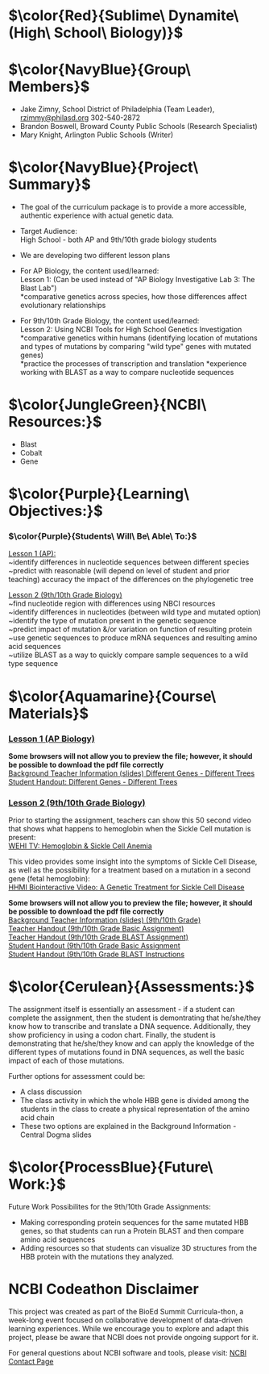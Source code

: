 # $\color{Red}{Sublime\ Dynamite\ (High\ School\ Biology)}$ 

# $\color{NavyBlue}{Group\ Members}$
- Jake Zimny, School District of Philadelphia (Team Leader), rzimmy@philasd.org 302-540-2872
- Brandon Boswell, Broward County Public Schools (Research Specialist)
- Mary Knight, Arlington Public Schools (Writer)

# $\color{NavyBlue}{Project\ Summary}$
- The goal of the curriculum package is to provide a more accessible, authentic experience with actual genetic data. 
- Target Audience:\
  High School - both AP and 9th/10th grade biology students
  
- We are developing two different lesson plans
- For AP Biology, the content used/learned:\
  Lesson 1: (Can be used instead of "AP Biology Investigative Lab 3: The Blast Lab")\
  *comparative genetics across species, how those differences affect evolutionary relationships
  
- For 9th/10th Grade Biology, the content used/learned:\
  Lesson 2: Using NCBI Tools for High School Genetics Investigation\
  *comparative genetics within humans (identifying location of mutations and types of mutations by comparing "wild type" genes with mutated genes)\
  *practice the processes of transcription and translation
  *experience working with BLAST as a way to compare nucleotide sequences

  
# $\color{JungleGreen}{NCBI\ Resources:}$
- Blast
- Cobalt
- Gene

# $\color{Purple}{Learning\ Objectives:}$
<h3>$\color{Purple}{Students\ Will\ Be\ Able\ To:}$ </h3>

<ins>Lesson 1 (AP):</ins>\
~identify differences in nucleotide sequences between different species\
~predict with reasonable (will depend on level of student and prior teaching) accuracy the impact of the differences on the phylogenetic tree

<ins>Lesson 2 (9th/10th Grade Biology)</ins>\
~find nucleotide region with differences using NBCI resources\
~identify differences in nucleotides (between wild type and mutated option)\
~identify the type of mutation present in the genetic sequence\
~predict impact of mutation &/or variation on function of resulting protein\
~use genetic sequences to produce mRNA sequences and resulting amino acid sequences\
~utilize BLAST as a way to quickly compare sample sequences to a wild type sequence

# $\color{Aquamarine}{Course\ Materials}$
<h3><ins>Lesson 1 (AP Biology)</ins></h3>

**Some browsers will not allow you to preview the file; however, it should be possible to download the pdf file correctly**\
[Background Teacher Information (slides) Different Genes - Different Trees](https://github.com/NCBI-Codeathons/bioed-2024-team-carver/blob/66537fb9a7722140b105071f05d770f5110f0ba9/curriculum_materials/AP%20Bio%20Lessons/Different%20Genes_Different%20Trees.pdf)\
[Student Handout: Different Genes - Different Trees](https://github.com/NCBI-Codeathons/bioed-2024-team-carver/blob/c988a9749fd645ad8ad32b818738ed585aa8b66e/curriculum_materials/AP%20Bio%20Lessons/Different%20Genes%2C%20Different%20Trees_%20Student%20Handout.pdf)

<h3><ins>Lesson 2 (9th/10th Grade Biology)</ins></h3>

Prior to starting the assignment, teachers can show this 50 second video that shows what happens to hemoglobin when the Sickle Cell mutation is present:\
[WEHI TV: Hemoglobin & Sickle Cell Anemia](https://www.wehi.edu.au/wehi-tv/haemoglobin-and-sickle-cell-anaemia/)

This video provides some insight into the symptoms of Sickle Cell Disease, as well as the possibility for a treatment based on a mutation in a second gene (fetal hemoglobin):\
[HHMI Biointeractive Video: A Genetic Treatment for Sickle Cell Disease](https://www.biointeractive.org/classroom-resources/genetic-treatment-sickle-cell-disease)

**Some browsers will not allow you to preview the file; however, it should be possible to download the pdf file correctly**\
[Background Teacher Information (slides) (9th/10th Grade)](https://github.com/NCBI-Codeathons/bioed-2024-team-carver/blob/9e51555ea2904b04d0406b0e0ebd9da7e8dc9e49/curriculum_materials/9-10%20Biology/Background%20Information%20-%20Central%20Dogma_%20Teaching%20Students%20the%20Value%20of%20Using%20NCBI%20Tools%20like%20BLAST.pdf)\
[Teacher Handout (9th/10th Grade Basic Assignment)](https://github.com/NCBI-Codeathons/bioed-2024-team-carver/blob/f8e158ba5a1ee75a8ca3afff655f542d4e9a27ec/curriculum_materials/9-10%20Biology/Teacher%20Instructions%20%26%20Key%20-%20Intro%20Bio%20-%20reduced.pdf)\
[Teacher Handout (9th/10th Grade BLAST Assignment)](https://github.com/NCBI-Codeathons/bioed-2024-team-carver/blob/5f8c1ebde5625ba087a553c86665c27c845e3ce4/curriculum_materials/9-10%20Biology/Biology_%20Using%20NCBI%20Tools%20for%20High%20School%20Genetics%20Investigation%20-%20BLAST.pdf)\
[Student Handout (9th/10th Grade Basic Assignment](https://github.com/NCBI-Codeathons/bioed-2024-team-carver/blob/734303fc85ea2a3f9a0b6be8f6f672600f0ec622/curriculum_materials/9-10%20Biology/Student%20Handout%20-%20Intro%20Bio.pdf)\
[Student Handout (9th/10th Grade BLAST Instructions](https://github.com/NCBI-Codeathons/bioed-2024-team-carver/blob/5dc005c0bd141faa7f28d11d802a2e6854922247/curriculum_materials/9-10%20Biology/STUDENT%20VERSION_%20Biology_%20Using%20NCBI%20Tools%20for%20High%20School%20Genetics%20Investigation%20-%20BLAST.pdf)


# $\color{Cerulean}{Assessments:}$
The assignment itself is essentially an assessment - if a student can complete the assignment, then the student is demontrating that he/she/they know how to transcribe and translate a DNA sequence. Additionally, they show proficiency in using a codon chart. Finally, the student is demonstrating that he/she/they know and can apply the knowledge of the different types of mutations found in DNA sequences, as well the basic impact of each of those mutations.

Further options for assessment could be:
- A class discussion
- The class activity in which the whole HBB gene is divided among the students in the class to create a physical representation of the amino acid chain
- These two options are explained in the Background Information - Central Dogma slides  

# $\color{ProcessBlue}{Future\ Work:}$
Future Work Possibilites for the 9th/10th Grade Assignments:
- Making corresponding protein sequences for the same mutated HBB genes, so that students can run a Protein BLAST and then compare amino acid sequences
- Adding resources so that students can visualize 3D structures from the HBB protein with the mutations they analyzed.


# NCBI Codeathon Disclaimer
This project was created as part of the BioEd Summit Curricula-thon, a week-long event focused on collaborative development of data-driven learning experiences. While we encourage you to explore and adapt this project, please be aware that NCBI does not provide ongoing support for it.

For general questions about NCBI software and tools, please visit: [NCBI Contact Page](https://www.ncbi.nlm.nih.gov/home/about/contact/)

